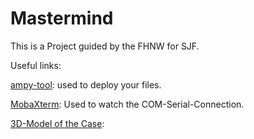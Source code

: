 # Mastermind
This is a Project guided by the FHNW for SJF.

Useful links:

[ampy-tool](https://github.com/adafruit/ampy): used to deploy your files.

[MobaXterm](http://mobaxterm.mobatek.net/): Used to watch the COM-Serial-Connection.

[3D-Model of the Case](http://a360.co/2vZlHcu):
